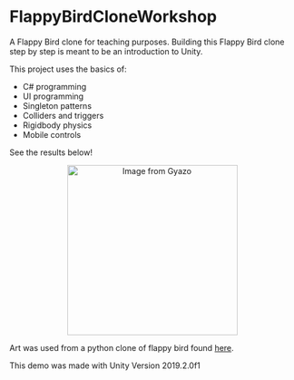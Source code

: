 # FlappyBirdCloneWorkshop
A Flappy Bird clone for teaching purposes.
Building this Flappy Bird clone step by step is meant to be an introduction to Unity.

This project uses the basics of:
* C# programming
* UI programming
* Singleton patterns
* Colliders and triggers
* Rigidbody physics
* Mobile controls

See the results below!
<p align="center">
  <a href="https://gyazo.com/57a18e469034e8b2fe183651e4c83865"><img src="https://i.gyazo.com/57a18e469034e8b2fe183651e4c83865.gif" alt="Image from Gyazo" width="300"/></a>
</p>

Art was used from a python clone of flappy bird found [here](https://github.com/sourabhv/FlapPyBird).

This demo was made with Unity Version 2019.2.0f1
